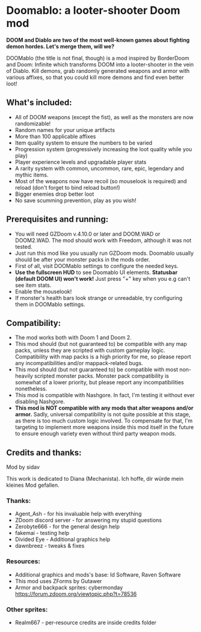 # Doomablo: a looter-shooter Doom mod
**DOOM and Diablo are two of the most well-known games about fighting demon hordes. Let's merge them, will we?**

DOOMablo (the title is not final, though) is a mod inspired by BorderDoom and Doom: Infinite which transforms DOOM into a looter-shooter in the vein of Diablo. Kill demons, grab randomly generated weapons and armor with various affixes, so that you could kill more demons and find even better loot!

## What's included:
- All of DOOM weapons (except the fist), as well as the monsters are now randomizable!
- Random names for your unique artifacts
- More than 100 applicable affixes
- Item quality system to ensure the numbers to be varied
- Progression system (progressively increasing the loot quality while you play)
- Player experience levels and upgradable player stats
- A rarity system with common, uncommon, rare, epic, legendary and mythic items.
- Most of the weapons now have recoil (so mouselook is required) and reload (don't forget to bind reload button!)
- Bigger enemies drop better loot
- No save scumming prevention, play as you wish!


## Prerequisites and running:
- You will need GZDoom v.4.10.0 or later and DOOM.WAD or DOOM2.WAD. The mod should work with Freedom, although it was not tested.
- Just run this mod like you usually run GZDoom mods. Doomablo usually should be after your monster packs in the mods order.
- First of all, visit DOOMablo settings to configure the needed keys.
- **Use the fullscreen HUD** to see Doomablo UI elements. **Statusbar (default DOOM UI) won't work!** Just press "+" key when you e.g can't see item stats.
- Enable the mouselook!
- If monster's health bars look strange or unreadable, try configuring them in DOOMablo settings.

## Compatibility:
- The mod works both with Doom 1 and Doom 2.
- This mod should (but not guaranteed to) be compatible with any map packs, unless they are scripted with custom gameplay logic. Compatibility with map packs is a high priority for me, so please report any incompatibilities and/or mappack-related bugs.
- This mod should (but not guaranteed to) be compatible with most non-heavily scripted monster packs. Monster pack compatibility is somewhat of a lower priority, but please report any incompatibilities nonetheless.
- This mod is compatible with Nashgore. In fact, I'm testing it without ever disabling Nashgore.
- **This mod is NOT compatible with any mods that alter weapons and/or armor.** Sadly, universal compatibility is not quite possible at this stage, as there is too much custom logic involved. To compensate for that, I'm targeting to implement more weapons inside this mod itself in the future to ensure enough variety even without third party weapon mods.

## Credits and thanks:
Mod by sidav

This work is dedicated to Diana (Mechanista).
Ich hoffe, dir würde mein kleines Mod gefallen.

### Thanks:
- Agent_Ash - for his invaluable help with everything
- ZDoom discord server - for answering my stupid questions
- Zerobyte666 - for the general design help
- fakemai - testing help
- Divided Eye - Additional graphics help
- dawnbreez - tweaks & fixes

### Resources:
- Additional graphics and mods's base: Id Software, Raven Software
- This mod uses ZForms by Gutawer
- Armor and backpack sprites: cybermonday https://forum.zdoom.org/viewtopic.php?t=78536

### Other sprites:
- Realm667 - per-resource credits are inside credits folder

